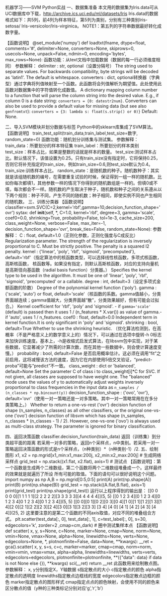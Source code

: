 机器学习——SVM Python实战
一、数据集准备
本文用的数据集为Iris.data可从UCI数据库中下载，http://archive.ics.uci.edu/ml/datasets/Iris
Iris.data的数据格式如下：共5列，前4列为样本特征，第5列为类别，分别有三种类别Iris-setosa/ Iris-versicolor/Iris-virginica。
NOTE1：第五列的字符串数据最好转化成数字量。
 
【函数说明】
@set_module('numpy')
def loadtxt(fname, dtype=float, comments='#', delimiter=None,
            converters=None, skiprows=0, usecols=None, unpack=False,
            ndmin=0, encoding='bytes', max_rows=None):
函数功能：从text文档中加载数据（数据的每一行必须维度相同）
参数解释：
delimiter : str, optional（设置分隔号）
    The string used to separate values. For backwards compatibility, byte strings will be decoded as 'latin1'. The default is whitespace.
converters : dict, optional转换器（字典型）通过字典将列值映射至一个函数。此函数将会列值解析为期望值。此处使用此函数对数据集中的字符值转化成数值。
    A dictionary mapping column number to a function that will parse the column string into the desired value.  E.g., if column 0 is a date string: ``converters = {0: datestr2num}``.  Converters can also be used to provide a default value for missing data (but see also `genfromtxt`): ``converters = {3: lambda s: float(s.strip() or 0)}`` Default: None.

二、导入SVM模块并划分数据与标签
Python中的sklearn库集成了SVM算法。
【函数说明】
train_test_split(train_data,train_label,test_size=数字, random_state=0)
函数功能：随机划分训练集与测试集。
参数解释：
train_data：所要划分的样本特征集
train_label：所要划分的样本类别
test_size：样本占比，如果是整数的话就是样本的数量。
test_size:测试样本占比。默认情况下，该值设置为0.25。只有train_size没有指定时，它将保持0.25，否则它将补充指定的train_size，例如train_size=0.6,则test_size默认为0.4。
train_size:训练样本占比。
random_state：是随机数的种子。随机数种子：其实就是该组随机数的编号，在需要重复试验的时候，保证得到一组一样的随机数。比如你每次都填1，其他参数一样的情况下你得到的随机数组是一样的。但填0或不填，每次都会不一样。随机数的产生取决于种子，随机数和种子之间的关系遵从以下两个规则：种子不同，产生不同的随机数；种子相同，即使实例不同也产生相同的随机数。
三、训练分类器
【函数说明】
classifier=svm.SVC(C=2,kernel='rbf',gamma=10,decision_function_shape='ovr')
sytax:
def __init__(self, *, C=1.0, kernel='rbf', degree=3, gamma='scale',
             coef0=0.0, shrinking=True, probability=False,
             tol=1e-3, cache_size=200, class_weight=None,
             verbose=False, max_iter=-1, decision_function_shape='ovr',
             break_ties=False,
             random_state=None):
参数解释：
C : float, default=1.0（正则化参数，正则化强度与C成反比）
    Regularization parameter. The strength of the regularization is inversely proportional to C. Must be strictly positive. The penalty is a squared l2 penalty.
kernel : {'linear', 'poly', 'rbf', 'sigmoid', 'precomputed'}, default='rbf'（指定算法中的核函数类型，可以选择线性核函数，多项式核函数，高斯核函数， 核函数等。如果没有指定，则默认高斯核函数，对应的支持向量机是高斯径向基函数（radial basis function）分类器。）
    Specifies the kernel type to be used in the algorithm.  It must be one of 'linear', 'poly', 'rbf', 'sigmoid', 'precomputed' or a callable.
degree : int, default=3（设定多项式金额函数的阶数）
    Degree of the polynomial kernel function ('poly').
gamma : {'scale', 'auto'} or float, default='scale'（核函数的系数。gamma值越小，分类界面越连续；gamma值越大，分类界面越“散”，分类效果越好，但有可能会过拟合。）
    Kernel coefficient for 'rbf', 'poly' and 'sigmoid'.
    - if ``gamma='scale'`` (default) is passed then it uses 1 / (n_features * X.var()) as value of gamma.- if 'auto', uses 1 / n_features.
coef0 : float, default=0.0
    Independent term in kernel function.It is only significant in 'poly' and 'sigmoid'.
shrinking : bool, default=True  Whether to use the shrinking heuristic.
（优化算法检测到，在高概率（不是严格意义上的数学意义上的）情况下，可以通过在选项中旋转-h 0标志来加快训练速度。基本上，-h是收缩式启发式算法，在libsvm包中实现，对于某些数据，它显著减少了所需的计算次数，而在其他一些数据中，则会使计算速度变慢。）
probability : bool, default=False
是否启用概率估计。这必须在调用“fit”之前启用，这将减慢该方法的速度，因为它在内部使用5倍交叉验证，“predict-proba”可能与“predict”不一致。
class_weight : dict or 'balanced', default=None
    Set the parameter C of class i to class_weight[i]*C for SVC. If not given, all classes are supposed to have weight one.  The "balanced" mode uses the values of y to automatically adjust weights inversely proportional to class frequencies in the input data as ``n_samples / (n_classes * np.bincount(y))``
decision_function_shape : {'ovo', 'ovr'}, default='ovr'（使用一对一策略还是一对多策略。其中一对一策略常用在在多分类策略上。）
    Whether to return a one-vs-rest ('ovr') decision function of shape  (n_samples, n_classes) as all other classifiers, or the original one-vs-one ('ovo') decision function of libsvm which has shape (n_samples, n_classes * (n_classes - 1) / 2). However, one-vs-one ('ovo') is always used as multi-class strategy. The parameter is ignored for binary classification.

四、返回决策函数
classifier.decision_function(train_data) 返回（训练集）到分类超平面的距离
若采用一对多的策略，返回n个采样点，n中类别。若采用一对一策略返回决策函数的形式是n个采样点，（n种类别）*（n种类别-1）/2.
五、绘制图形
x1, x2 = np.mgrid[x1_min:x1_max:200j, x2_min:x2_max:200j]  # 生成网络采样点
grid_test = np.stack((x1.flat, x2.flat), axis=1)  # 测试点
【函数说明】：第一个函数是生成两个二维数组，第二个函数将两个二维数组堆叠成一个。这样最终的效果就是就遍历了所设 所有可能的取值。下面的语句可以很好说明这个问题。
import numpy as np
A,B = np.mgrid[0:5,0:5]
print(A)
print(np.shape(A))
print(B)
print(np.shape(B))
grid_test = np.stack((A.flat,B.flat), axis=1)
print(grid_test)
print(np.shape(grid_test))
运行以上程序得到的输出是：
[[0 0 0 0 0][1 1 1 1 1][2 2 2 2 2][3 3 3 3 3][4 4 4 4 4]](5, 5)
[[0 1 2 3 4][0 1 2 3 4][0 1 2 3 4]0 1 2 3 4][0 1 2 3 4]](5, 5)
[[0 0][0 1][0 2][0 3][0 4][1 0][1 1][1 2][1 3][1 4][2 0][2 1][2 2][2 3][2 4][3 0][3 1][3 2][3 3] [3 4] [4 0] [4 1] [4 2] [4 3] [4 4]](25, 2)
这里要注意的是第二个函数的不同axis取值，对应不同的堆叠组合方式。
plt.scatter(test_data[:, 0], test_data[:, 1], c=test_label[:, 0], s=30, edgecolors='k', zorder=2 ,cmap=cm_dark)  # 圈中测试集样本点
【函数说明】
def scatter(
        x, y, s=None, c=None, marker=None, cmap=None, norm=None,
        vmin=None, vmax=None, alpha=None, linewidths=None, verts=None,
        edgecolors=None, *, plotnonfinite=False, data=None, **kwargs):
    __ret = gca().scatter(
        x, y, s=s, c=c, marker=marker, cmap=cmap, norm=norm,
        vmin=vmin, vmax=vmax, alpha=alpha, linewidths=linewidths,
        verts=verts, edgecolors=edgecolors,
        plotnonfinite=plotnonfinite, **({"data": data} if data is not
        None else {}), **kwargs)
    sci(__ret)
    return __ret
此函数用来绘制散点图。参数解释：
x, y分别指定X，Y轴数据
s指定散点的大小
c指定散点的颜色
alpha指定散点的透明度
linewidths指定散点边框线的宽度
edgecolors指定散点边框的颜色
marker指定散点的图形样式
cmap指定点点的颜色映射，会使用不同的颜色来区分散点的值（y种的三种类标记分别对应‘g’,‘r’,‘b’）



